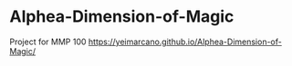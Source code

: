 # Alphea-Dimension-of-Magic
Project for MMP 100
 https://yeimarcano.github.io/Alphea-Dimension-of-Magic/
